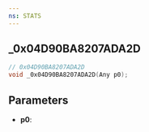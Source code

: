 ```yaml
---
ns: STATS
---
```

## _0x04D90BA8207ADA2D

```c
// 0x04D90BA8207ADA2D
void _0x04D90BA8207ADA2D(Any p0);
```


## Parameters
* **p0**: 

